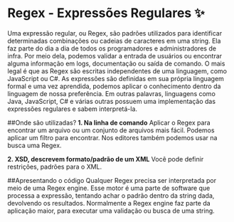 # Regex - Expressões Regulares :sparkles:
Uma expressão regular, ou Regex, são padrões utilizados para identificar determinadas combinações ou cadeias de caracteres em uma string. Ela faz parte do dia a dia de todos os programadores e administradores de infra. Por meio dela, podemos validar a entrada de usuários ou encontrar alguma informação em logs, documentação ou saída de comando. O mais legal é que as Regex são escritas independentes de uma linguagem, como JavaScript ou C#. As expressões são definidas em sua própria linguagem formal e uma vez aprendida, podemos aplicar o conhecimento dentro da linguagem de nossa preferência. Em outras palavras, linguagens como Java, JavaScript, C# e várias outras possuem uma implementação das expressões regulares e sabem interpretá-la.

##Onde são utilizadas?
**1. Na linha de comando**
Aplicar o Regex para encontrar um arquivo ou um conjunto de arquivos mais fácil. Podemos aplicar um filtro para encontrar. Nos editores também podemos usar na busca uma Regex.

**2. XSD, descrevem formato/padrão de um XML**
Você pode definir restrições, padrões para o XML.

##Apresentando o código
Qualquer Regex precisa ser interpretada por meio de uma Regex engine. Esse motor é uma parte de software que processa a expressão, tentando achar o padrão dentro da string dada, devolvendo os resultados. Normalmente a Regex engine faz parte da aplicação maior, para executar uma validação ou busca de uma string.